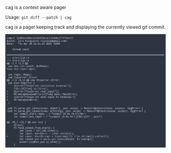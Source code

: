cag is a context aware pager

Usage: `git diff --patch | cag`

cag is a pager keeping track and displaying the currently viewed git commit.

![Screenshot of cag](img/example.png)
